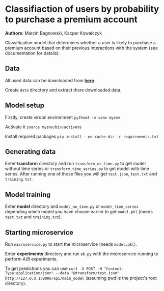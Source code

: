 # Classifiaction of users by probability to purchase a premium account

**Authors:** Marcin Bagnowski, Kacper Kowalczyk

Classification model that determines whether a user is likely to purchase a premium account based on their previous interactions with the system (see documentation for details). 

## Data
All used data can be downloaded from **[here](https://drive.google.com/file/d/1FPjkEAxlZTECQkThL3QiSvdH7D_nDT5E/view?usp=sharing)**.

Create `data` directory and extract there downloaded data.

## Model setup
Firstly, create virutal environment
`python3 -m venv myenv`

Activate it
`source myenv/bin/activate`

Install required packages
`pip install --no-cache-dir -r requirements.txt`

## Generating data
Enter **transform** directory and run `transform_no_time.py` to get model without time series or `transform_time_series.py` to get model with time series. After running one of those files you will get `test.json`, `test.txt` and `training.txt`.

## Model training
Enter **model** directory and `model_no_time.py` or `model_time_series` depending which model you have chosen earlier to get `model.pkl` (needs `test.txt` and `training.txt`).

## Starting microservice
Run `microservice.py` to start the microservice (needs `model.pkl`).

Enter **experiments** directory and run `ab.py` with the microservice running to perform A/B experiments.

To get predictions you can use `curl -X POST -H "Content-Type:application/json" --data "@transform/test.json" http://127.0.0.1:8000/api/main_model` (assuming pwd is the project's root directory).
